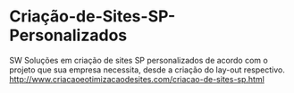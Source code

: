 Criação-de-Sites-SP-Personalizados
==================================

SW Soluções em criação de sites SP personalizados de acordo com o projeto que sua empresa necessita, desde a criação do lay-out respectivo. 
http://www.criacaoeotimizacaodesites.com/criacao-de-sites-sp.html
